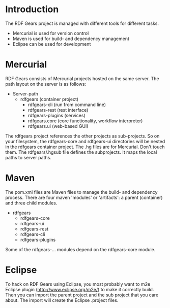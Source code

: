 # Introduction #

The RDF Gears project is managed with different tools for different tasks.
  * Mercurial is used for version control
  * Maven is used for build- and dependency management
  * Eclipse can be used for development

# Mercurial #
RDF Gears consists of  Mercurial projects hosted on the same server. The path layout on the server is as follows:

  * Server-path
    * rdfgears  (container project)
      * rdfgears-cli (run from command line)
      * rdfgears-rest (rest interface)
      * rdfgears-plugins (services)
      * rdfgears.core (core functionality, workflow interpreter)
      * rdfgears.ui (web-based GUI)

The rdfgears project references the other projects as sub-projects. So on your filesystem, the rdfgears-core and rdfgears-ui directories will be nested in the rdfgears container project.
The .hg files are for Mercurial. Don't touch them. The rdfgears/.hgsub file defines the subprojects. It maps the local paths to server paths.

# Maven #
The pom.xml files are Maven files to manage the build- and dependency process.
There are four maven 'modules' or 'artifacts': a parent (container) and three child modules.
  * rdfgears
    * rdfgears-core
    * rdfgears-ui
    * rdfgears-rest
    * rdfgears-cli
    * rdfgears-plugins

Some of the rdfgears-... modules depend on the rdfgears-core module.

# Eclipse #
To hack on RDF Gears using Eclipse, you most probably want to m2e Eclipse plugin (http://www.eclipse.org/m2e/) to make it correctly build. Then you can import the parent project and the sub project that you care about. The import will create the Eclipse .project files.